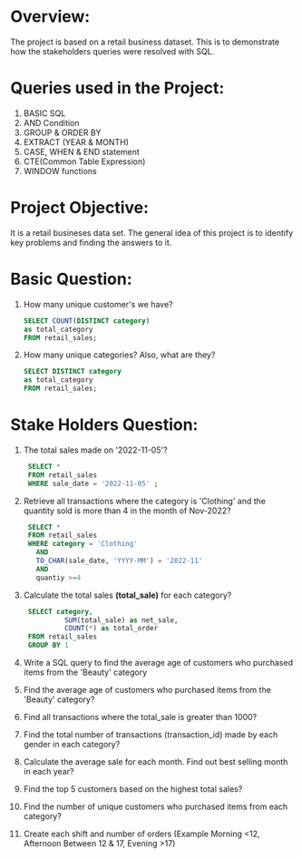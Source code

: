# Overview:
The project is based on a retail business dataset. 
This is to demonstrate how the stakeholders queries were resolved with SQL. 

# Queries used in the Project:
  1) BASIC SQL
  2) AND Condition
  3) GROUP & ORDER BY
  4) EXTRACT (YEAR & MONTH)
  5) CASE, WHEN & END statement
  6) CTE(Common Table Expression)
  7) WINDOW functions

# Project Objective:
It is a retail busineses data set. The general idea of this project is to identify key problems and finding the answers to it.

# Basic Question:
  1. How many unique customer's we have?
      ```sql
      SELECT COUNT(DISTINCT category)
      as total_category
      FROM retail_sales;
      ```
       
  2. How many unique categories? Also, what are they?
      ``` sql
      SELECT DISTINCT category
      as total_category
      FROM retail_sales;
      ``` 
# Stake Holders Question:
  1. The total sales made on '2022-11-05'?
     ```sql
      SELECT *
      FROM retail_sales
      WHERE sale_date = '2022-11-05' ;
     ```
  2. Retrieve all transactions where the category is 'Clothing' and the quantity sold is more than 4 in the month of Nov-2022?  
     ```sql
      SELECT *	
      FROM retail_sales
      WHERE category = 'Clothing'
      	AND 
      	TO_CHAR(sale_date, 'YYYY-MM') = '2022-11'
      	AND 
      	quantiy >=4
     ```

  3. Calculate the total sales **(total_sale)** for each category?
     ```sql
      SELECT category,
	           SUM(total_sale) as net_sale,
	           COUNT(*) as total_order
      FROM retail_sales
      GROUP BY 1
     ```
  4. Write a SQL query to find the average age of customers who purchased items from the 'Beauty' category
  6. Find the average age of customers who purchased items from the 'Beauty' category?
  7. Find all transactions where the total_sale is greater than 1000?
  8. Find the total number of transactions (transaction_id) made by each gender in each category?
  9. Calculate the average sale for each month. Find out best selling month in each year?
  10. Find the top 5 customers based on the highest total sales?
  11. Find the number of unique customers who purchased items from each category?
  12.   Create each shift and number of orders (Example Morning <12, Afternoon Between 12 & 17, Evening >17)
